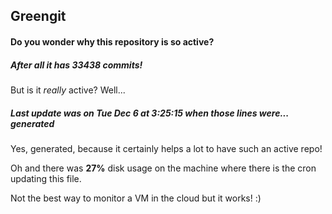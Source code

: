 ## Greengit

#### Do you wonder why this repository is so active?

##### After all it has 33438 commits!

But is it *really* active? Well...

##### Last update was on Tue Dec 6 at 3:25:15 when those lines were... generated

Yes, generated, because it certainly helps a lot to have such an active repo!

Oh and there was **27%** disk usage on the machine
where there is the cron updating this file.

Not the best way to monitor a VM in the cloud but it works! :)

